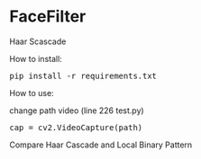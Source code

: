 # FaceFilter
Haar Scascade

How to install:
<pre>pip install -r requirements.txt</pre>
How to use:

change path video (line 226 test.py)
<pre>cap = cv2.VideoCapture(path)</pre>

Compare Haar Cascade and Local Binary Pattern
